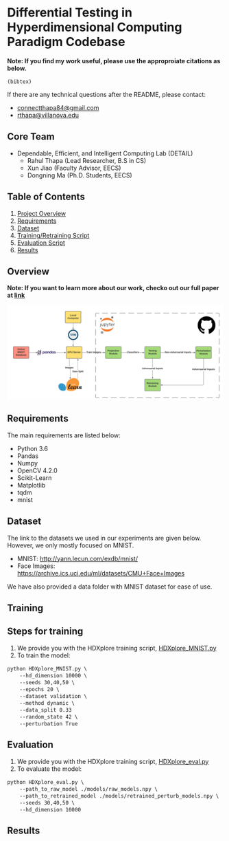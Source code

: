 # Differential Testing in Hyperdimensional Computing Paradigm Codebase

**Note: If you find my work useful, please use the approproiate citations as below.**

```
(bibtex)
```

If there are any technical questions after the README, please contact:
* connectthapa84@gmail.com
* rthapa@villanova.edu


## Core Team
* Dependable, Efficient, and Intelligent Computing Lab (DETAIL)
  	* Rahul Thapa (Lead Researcher, B.S in CS)
	* Xun Jiao (Faculty Advisor, EECS)
	* Dongning Ma (Ph.D. Students, EECS)

## Table of Contents
1. [Project Overview](#Overview)
2. [Requirements](#Requirements)
3. [Dataset](#Dataset) 
4. [Training/Retraining Script](#Training)
5. [Evaluation Script](#Evaluation)
6. [Results](#Results)

## Overview

**Note: If you want to learn more about our work, checko out our full paper at [link](link)**

![overview](https://github.com/CSC4790-Fall2020-Org/senior-project-hdc-rahul-thapa/blob/master/assets/HDC_design_diagram.png)

## Requirements

The main requirements are listed below:
* Python 3.6
* Pandas
* Numpy
* OpenCV 4.2.0
* Scikit-Learn
* Matplotlib
* tqdm
* mnist

## Dataset

The link to the datasets we used in our experiments are given below. However, we only mostly focused on MNIST.

* MNIST: http://yann.lecun.com/exdb/mnist/
* Face Images: https://archive.ics.uci.edu/ml/datasets/CMU+Face+Images 

We have also provided a data folder with MNIST dataset for ease of use.  


## Training

## Steps for training
1. We provide you with the HDXplore training script, [HDXplore_MNIST.py](./HDXplore_MNIST.py)
2. To train the model:
```
python HDXplore_MNIST.py \
    --hd_dimension 10000 \
    --seeds 30,40,50 \
    --epochs 20 \
    --dataset validation \
    --method dynamic \
    --data_split 0.33
    --random_state 42 \
    --perturbation True
```
## Evaluation
1. We provide you with the HDXplore training script, [HDXplore_eval.py](./HDXplore_eval.py)
2. To evaluate the model:
```
python HDXplore_eval.py \
    --path_to_raw_model ./models/raw_models.npy \
    --path_to_retrained_model ./models/retrained_perturb_models.npy \
    --seeds 30,40,50 \
    --hd_dimension 10000
```

## Results






